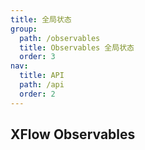 ```yaml
---
title: 全局状态
group:
  path: /observables
  title: Observables 全局状态
  order: 3
nav:
  title: API
  path: /api
  order: 2
---
```


## XFlow Observables
